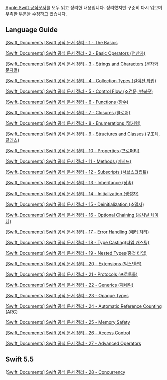 
[Apple Swift 공식문서](https://docs.swift.org/swift-book/)를 모두 읽고 정리한 내용입니다. 
정리했지만 꾸준히 다시 읽으며 부족한 부분을 수정하고 있습니다.

## Language Guide

[\[Swift\_Documents\] Swift 공식 문서 정리 - 1 - The Basics](https://icksw.tistory.com/2)

[\[Swift\_Documents\] Swift 공식 문서 정리 - 2 - Basic Operators (연산자)](https://icksw.tistory.com/4)

[\[Swift\_Documents\] Swift 공식 문서 정리 - 3 - Strings and Characters (문자와 문자열)](https://icksw.tistory.com/5)

[\[Swift\_Documents\] Swift 공식 문서 정리 - 4 - Collection Types (컬렉션 타입)](https://icksw.tistory.com/6)

[\[Swift\_Documents\] Swift 공식 문서 정리 - 5 - Control Flow (조건문, 반복문)](https://icksw.tistory.com/7)

[\[Swift\_Documents\] Swift 공식 문서 정리 - 6 - Functions (함수)](https://icksw.tistory.com/8)

[\[Swift\_Documents\] Swift 공식 문서 정리 - 7 - Closures (클로저)](https://icksw.tistory.com/9)

[\[Swift\_Documents\] Swift 공식 문서 정리 - 8 - Enumerations (열거형)](https://icksw.tistory.com/10)

[\[Swift\_Documents\] Swift 공식 문서 정리 - 9 - Structures and Classes (구조체, 클래스)](https://icksw.tistory.com/11)

[\[Swift\_Documents\] Swift 공식 문서 정리 - 10 - Properties (프로퍼티)](https://icksw.tistory.com/18)

[\[Swift\_Documents\] Swift 공식 문서 정리 - 11 - Methods (메서드)](https://icksw.tistory.com/19)

[\[Swift\_Documents\] Swift 공식 문서 정리 - 12 - Subscripts (서브스크립트)](https://icksw.tistory.com/21)

[\[Swift\_Documents\] Swift 공식 문서 정리 - 13 - Inheritance (상속)](https://icksw.tistory.com/24)

[\[Swift\_Documents\] Swift 공식 문서 정리 - 14 - Initialization (생성자)](https://icksw.tistory.com/49)

[\[Swift\_Documents\] Swift 공식 문서 정리 - 15 - Deinitialization (소멸자)](https://icksw.tistory.com/50)

[\[Swift\_Documents\] Swift 공식 문서 정리 - 16 - Optional Chaining (옵셔널 체이닝)](https://icksw.tistory.com/52)

[\[Swift\_Documents\] Swift 공식 문서 정리 - 17 - Error Handling (에러 처리)](https://icksw.tistory.com/55)

[\[Swift\_Documents\] Swift 공식 문서 정리 - 18 - Type Casting(타입 캐스팅)](https://icksw.tistory.com/57)

[\[Swift\_Documents\] Swift 공식 문서 정리 - 19 - Nested Types(중첩 타입)](https://icksw.tistory.com/58)

[\[Swift\_Documents\] Swift 공식 문서 정리 - 20 - Extensions (익스텐션)](https://icksw.tistory.com/59)

[\[Swift\_Documents\] Swift 공식 문서 정리 - 21 - Protocols (프로토콜)](https://icksw.tistory.com/62)

[\[Swift\_Documents\] Swift 공식 문서 정리 - 22 - Generics (제네릭)](https://icksw.tistory.com/69)

[\[Swift\_Documents\] Swift 공식 문서 정리 - 23 - Opaque Types](https://icksw.tistory.com/72)

[\[Swift\_Documents\] Swift 공식 문서 정리 - 24 - Automatic Reference Counting (ARC)](https://icksw.tistory.com/80)

[\[Swift\_Documents\] Swift 공식 문서 정리 - 25 - Memory Safety](https://icksw.tistory.com/81)

[\[Swift\_Documents\] Swift 공식 문서 정리 - 26 - Access Control](https://icksw.tistory.com/118)

[\[Swift\_Documents\] Swift 공식 문서 정리 - 27 - Advanced Operators](https://icksw.tistory.com/119)

## Swift 5.5
[\[Swift\_Documents\] Swift 공식 문서 정리 - 28 - Concurrency](https://icksw.tistory.com/262)
